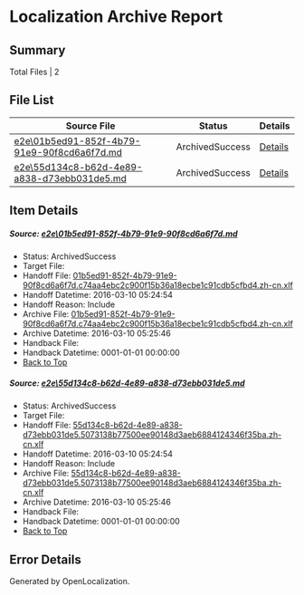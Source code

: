 # <a name='report-top'></a> Localization Archive Report

## Summary
 Total Files | 2

## File List
 Source File | Status | Details 
 ----------- | ------ | ------- 
 [e2e\01b5ed91-852f-4b79-91e9-90f8cd6a6f7d.md](https://github.com/OpenLocalizationTest/oltest/blob/44e1de7151421b27a6499b7a3e62b4cb295c1818/e2e/01b5ed91-852f-4b79-91e9-90f8cd6a6f7d.md) | ArchivedSuccess | [Details](#95cdd004f2261ad713810758cb5a566bb9ef222b1)
 [e2e\55d134c8-b62d-4e89-a838-d73ebb031de5.md](https://github.com/OpenLocalizationTest/oltest/blob/44e1de7151421b27a6499b7a3e62b4cb295c1818/e2e/55d134c8-b62d-4e89-a838-d73ebb031de5.md) | ArchivedSuccess | [Details](#43042171afa211f10528bc937ae34deae98935fa2)

## Item Details
##### <a name='95cdd004f2261ad713810758cb5a566bb9ef222b1'></a> Source: [e2e\01b5ed91-852f-4b79-91e9-90f8cd6a6f7d.md](https://github.com/OpenLocalizationTest/oltest/blob/44e1de7151421b27a6499b7a3e62b4cb295c1818/e2e/01b5ed91-852f-4b79-91e9-90f8cd6a6f7d.md)
* Status: ArchivedSuccess
* Target File: 
* Handoff File: [01b5ed91-852f-4b79-91e9-90f8cd6a6f7d.c74aa4ebc2c900f15b36a18ecbe1c91cdb5cfbd4.zh-cn.xlf](https://github.com/OpenLocalizationTestOrg/olhandoff/blob/3b083790aec47fa6c0213f23fb822dcd1be6de9a/ol-handoff/OpenLocalizationTestOrg/oltest.zh-cn/xinjiang/ht/01b5ed91-852f-4b79-91e9-90f8cd6a6f7d.c74aa4ebc2c900f15b36a18ecbe1c91cdb5cfbd4.zh-cn.xlf)
* Handoff Datetime: 2016-03-10 05:24:54
* Handoff Reason: Include
* Archive File: [01b5ed91-852f-4b79-91e9-90f8cd6a6f7d.c74aa4ebc2c900f15b36a18ecbe1c91cdb5cfbd4.zh-cn.xlf](https://github.com/OpenLocalizationTestOrg/olhandoff/blob/d0dbd9ede301aa6c4c49e4323e43c2033954d257/ol-handoff/OpenLocalizationTestOrg/oltest.zh-cn/xinjiang/ht/archive/01b5ed91-852f-4b79-91e9-90f8cd6a6f7d.c74aa4ebc2c900f15b36a18ecbe1c91cdb5cfbd4.zh-cn.xlf)
* Archive Datetime: 2016-03-10 05:25:46
* Handback File: 
* Handback Datetime: 0001-01-01 00:00:00
* [Back to Top](#report-top)

##### <a name='43042171afa211f10528bc937ae34deae98935fa2'></a> Source: [e2e\55d134c8-b62d-4e89-a838-d73ebb031de5.md](https://github.com/OpenLocalizationTest/oltest/blob/44e1de7151421b27a6499b7a3e62b4cb295c1818/e2e/55d134c8-b62d-4e89-a838-d73ebb031de5.md)
* Status: ArchivedSuccess
* Target File: 
* Handoff File: [55d134c8-b62d-4e89-a838-d73ebb031de5.5073138b77500ee90148d3aeb6884124346f35ba.zh-cn.xlf](https://github.com/OpenLocalizationTestOrg/olhandoff/blob/3b083790aec47fa6c0213f23fb822dcd1be6de9a/ol-handoff/OpenLocalizationTestOrg/oltest.zh-cn/xinjiang/ht/55d134c8-b62d-4e89-a838-d73ebb031de5.5073138b77500ee90148d3aeb6884124346f35ba.zh-cn.xlf)
* Handoff Datetime: 2016-03-10 05:24:54
* Handoff Reason: Include
* Archive File: [55d134c8-b62d-4e89-a838-d73ebb031de5.5073138b77500ee90148d3aeb6884124346f35ba.zh-cn.xlf](https://github.com/OpenLocalizationTestOrg/olhandoff/blob/d0dbd9ede301aa6c4c49e4323e43c2033954d257/ol-handoff/OpenLocalizationTestOrg/oltest.zh-cn/xinjiang/ht/archive/55d134c8-b62d-4e89-a838-d73ebb031de5.5073138b77500ee90148d3aeb6884124346f35ba.zh-cn.xlf)
* Archive Datetime: 2016-03-10 05:25:46
* Handback File: 
* Handback Datetime: 0001-01-01 00:00:00
* [Back to Top](#report-top)


## Error Details

Generated by OpenLocalization.
